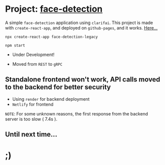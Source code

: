 # Project: [face-detection](https://github.com/skywalkerSam/face-detection-legacy)

A simple `face-detection` application using `clarifai`. This project is made with `create-react-app`, and deployed on `github-pages`, and it works. [Here...](https://skywalkersam.github.io/face-detection-legacy/)


```shell
npx create-react-app face-detection-legacy
```
```shell
npm start
```


- Under Development!

- Moved from `REST` to `gRPC`


## Standalone frontend won't work, API calls moved to the backend for better security

- Using `render` for backend deployment
- `Netlify` for frontend


`NOTE`: For some unknown reasons, the first response from the backend server is too slow ( 7.4s ).




## Until next time...

# ;)
